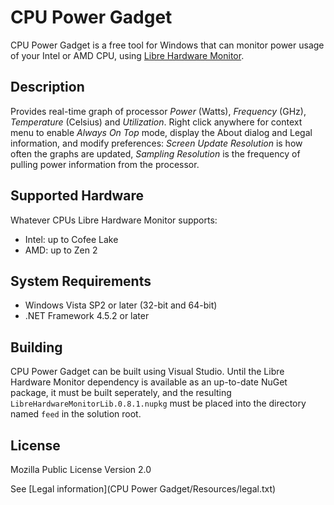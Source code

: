 # CPU Power Gadget

CPU Power Gadget is a free tool for Windows that can monitor power usage of your Intel or AMD CPU, using [Libre Hardware Monitor](https://github.com/LibreHardwareMonitor/LibreHardwareMonitor).

## Description

Provides real-time graph of processor *Power* (Watts), *Frequency* (GHz), *Temperature* (Celsius) and *Utilization*. Right click anywhere for context menu to enable *Always On Top* mode, display the About dialog and Legal information, and modify preferences: *Screen Update Resolution* is how often the graphs are updated, *Sampling Resolution* is the frequency of pulling power information from the processor.

## Supported Hardware

Whatever CPUs Libre Hardware Monitor supports:

- Intel: up to Cofee Lake
- AMD: up to Zen 2

## System Requirements

- Windows Vista SP2 or later (32-bit and 64-bit)
- .NET Framework 4.5.2 or later

## Building

CPU Power Gadget can be built using Visual Studio. Until the Libre Hardware Monitor dependency is available as an up-to-date NuGet package, it must be built seperately, and the resulting `LibreHardwareMonitorLib.0.8.1.nupkg` must be placed into the directory named `feed` in the solution root.

## License

Mozilla Public License Version 2.0

See [Legal information](CPU Power Gadget/Resources/legal.txt)